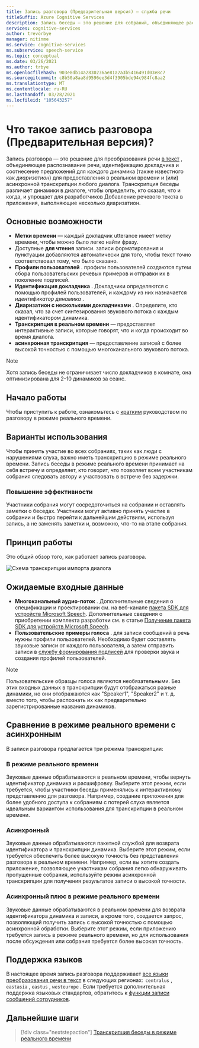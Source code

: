 ```yaml
---
title: Запись разговора (Предварительная версия) — служба речи
titleSuffix: Azure Cognitive Services
description: Запись беседы — это решение для собраний, объединяющее распознавание, идентификатор докладчика и диаризатион для создания транскрипции любого диалога.
services: cognitive-services
author: trevorbye
manager: nitinme
ms.service: cognitive-services
ms.subservice: speech-service
ms.topic: conceptual
ms.date: 03/26/2021
ms.author: trbye
ms.openlocfilehash: 903e8db14a2830236ae81a2a3b5416491d03e8c7
ms.sourcegitcommit: c8b50a8aa8d9596ee3d4f3905bde94c984fc8aa2
ms.translationtype: MT
ms.contentlocale: ru-RU
ms.lasthandoff: 03/28/2021
ms.locfileid: "105643257"
---
```

# <a name="what-is-conversation-transcription-preview"></a>Что такое запись разговора (Предварительная версия)?

Запись разговора — это решение для преобразования речи [в текст](speech-to-text.md) , объединяющее распознавание речи, идентификацию докладчика и соотнесение предложений для каждого динамика (также известного как _диаризатион_) для предоставления в реальном времени и (или) асинхронной транскрипции любого диалога. Транскрипция беседы различает динамики в диалоге, чтобы определить, кто сказал, что и когда, и упрощает для разработчиков Добавление речевого текста в приложения, выполняющие несколько диаризатион.

## <a name="key-features"></a>Основные возможности

- **Метки времени** — каждый докладчик utterance имеет метку времени, чтобы можно было легко найти фразу.
- Доступные **для чтения** записи. записи форматирования и пунктуации добавляются автоматически для того, чтобы текст точно соответствовал тому, что было сказано.
- **Профили пользователей** . профили пользователей создаются путем сбора пользовательских речевых примеров и отправки их в поколение подписей.
- **Идентификация докладчика** . Докладчики определяются с помощью профилей пользователей, и каждому из них назначается _идентификатор динамика_ .
- **Диаризатион с несколькими докладчиками** . Определите, кто сказал, что за счет синтезирования звукового потока с каждым идентификатором динамика.
- **Транскрипция в реальном времени** — предоставляет интерактивные записи, которые говорят, что и когда происходит во время диалога.
- **асинхронная транскрипция** — предоставление записей с более высокой точностью с помощью многоканального звукового потока.

> [!NOTE]
> Хотя запись беседы не ограничивает число докладчиков в комнате, она оптимизирована для 2-10 динамиков за сеанс.

## <a name="get-started"></a>Начало работы

Чтобы приступить к работе, ознакомьтесь с [кратким](how-to-use-conversation-transcription.md) руководством по разговору в режиме реального времени.

## <a name="use-cases"></a>Варианты использования

Чтобы принять участие во всех собраниях, таких как люди с нарушениями слуха, важно иметь транскрипцию в режиме реального времени. Запись беседы в режиме реального времени принимает на себя встречу и определяет, кто говорит, что позволяет всем участникам собрания следовать автору и участвовать в встрече без задержки.

### <a name="improved-efficiency"></a>Повышение эффективности

Участники собрания могут сосредоточиться на собрании и оставлять заметки о беседах. Участники могут активно принять участие в собрании и быстро перейти к дальнейшим действиям, используя запись, а не заменять заметки и, возможно, что-то на этапе собрания.

## <a name="how-it-works"></a>Принцип работы

Это общий обзор того, как работает запись разговора.

![Схема транскрипции импорта диалога](media/scenarios/conversation-transcription-service.png)

## <a name="expected-inputs"></a>Ожидаемые входные данные

- **Многоканальный аудио-поток** . Дополнительные сведения о спецификации и проектировании см. на веб-канале [пакета SDK для устройств Microsoft Speech](./speech-devices-sdk-microphone.md). Дополнительные сведения о приобретении комплекта разработки см. в статье [Получение пакета SDK для устройств Microsoft Speech](./get-speech-devices-sdk.md).
- **Пользовательские примеры голоса** . для записи сообщений в речь нужны профили пользователей. Необходимо будет составлять звуковые записи от каждого пользователя, а затем отправить записи в [службу формирования подписей](https://aka.ms/cts/signaturegenservice) для проверки звука и создания профилей пользователей.

> [!NOTE]
> Пользовательские образцы голоса являются необязательными. Без этих входных данных в транскрипции будут отображаться разные динамики, но они отображаются как "Speaker1", "Speaker2" и т. д. вместо того, чтобы распознать их как предварительно зарегистрированные названия динамиков.


## <a name="real-time-vs-asynchronous"></a>Сравнение в режиме реального времени с асинхронным

В записи разговора предлагается три режима транскрипции:

### <a name="real-time"></a>В режиме реального времени

Звуковые данные обрабатываются в реальном времени, чтобы вернуть идентификатор динамика и расшифровку. Выберите этот режим, если требуется, чтобы участники беседы применялись к интерактивному представлению для разговора. Например, создание приложения для более удобного доступа к собраниям с потерей слуха является идеальным вариантом использования для транскрипции в реальном времени.

### <a name="asynchronous"></a>Асинхронный

Звуковые данные обрабатываются пакетной службой для возврата идентификатора и транскрипции динамика. Выберите этот режим, если требуется обеспечить более высокую точность без представления разговора в реальном времени. Например, если вы хотите создать приложение, позволяющее участникам собрания легко обнаруживать пропущенные собрания, используйте режим асинхронной транскрипции для получения результатов записи о высокой точности.

### <a name="real-time-plus-asynchronous"></a>Асинхронный плюс в режиме реального времени

Звуковые данные обрабатываются в реальном времени для возврата идентификатора динамика и записи, а кроме того, создается запрос, позволяющий получить запись с высокой точностью с помощью асинхронной обработки. Выберите этот режим, если приложению требуется запись в режиме реального времени, но для использования после обсуждения или собрания требуется более высокая точность.

## <a name="language-support"></a>Поддержка языков

В настоящее время запись разговора поддерживает [все языки преобразования речи в текст](language-support.md#speech-to-text) в следующих регионах:  `centralus` , `eastasia` , `eastus` , `westeurope` . Если требуется дополнительная поддержка языковых стандартов, обратитесь к [функции записи сообщений сотрудников](mailto:CTSFeatureCrew@microsoft.com).

## <a name="next-steps"></a>Дальнейшие шаги

> [!div class="nextstepaction"]
> [Транскрипция беседы в режиме реального времени](how-to-use-conversation-transcription.md)
